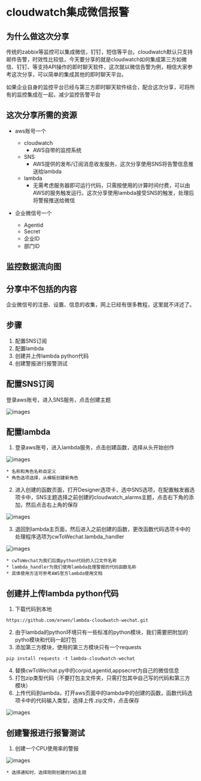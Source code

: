 # cloudwatch集成微信报警
## 为什么做这次分享
传统的zabbix等监控可以集成微信，钉钉，短信等平台。cloudwatch默认只支持邮件告警，时效性比较低，今天要分享的就是cloudwatch如何集成第三方如微信、钉钉、等支持API操作的即时聊天软件，这次就以微信告警为例，相信大家参考这次分享，可以简单的集成其他的即时聊天平台。

如果企业自身的监控平台已经与第三方即时聊天软件结合，配合这次分享，可将所有的监控集成在一起，减少监控告警平台

## 这次分享所需的资源
* aws账号一个
    * cloudwatch
        * AWS自带的监控系统
    * SNS
        * AWS提供的发布/订阅消息收发服务，这次分享使用SNS将告警信息推送给lambda
    * lambda
        * 无需考虑服务器即可运行代码，只需按使用的计算时间付费，可以由AWS的服务触发运行。这次分享使用lambda接受SNS的触发，处理后将警报推送给微信


* 企业微信号一个
    * Agentid
    * Secret
    * 企业ID
    * 部门ID

## 监控数据流向图

## 分享中不包括的内容
企业微信号的注册、设置、信息的收集，网上已经有很多教程，这里就不详述了。

## 步骤
1. 配置SNS订阅
2. 配置lambda
3. 创建并上传lambda python代码
4. 创建警报进行报警测试

## 配置SNS订阅
登录aws账号，进入SNS服务，点击创建主题

![images](lambda-cloudwatch-wechat/image/SNS-topic.png)

## 配置lambda
1. 登录aws账号，进入lambda服务，点击创建函数，选择从头开始创作

![images](https://github.com/erwen/lambda-cloudwatch-wechat/blob/master/image/SNS-topic.png)
    
    * 名称和角色名称自定义
    * 角色选项选择，从模板创建新角色
    
2. 进入创建的函数页面，打开Designer选项卡，选中SNS选项，在配置触发器选项卡中，SNS主题选择之前创建的cloudwatch_alarms主题，点击右下角的添加，然后点击右上角的保存

![images](lambda-cloudwatch-wechat/image/lambdas-init.png)

3. 退回到lambda主页面，然后进入之前创建的函数，更改函数代码选项卡中的处理程序选项为cwToWechat.lambda_handler

![images](lambda-cloudwatch-wechat/image/lambda-function.png)

    * cwToWechat为我们后面python代码的入口文件名称
    * lambda_handler为我们使用lambda处理警报的代码函数名称
    * 具体使用方法可参考AWS官方lambda使用文档

## 创建并上传lambda python代码
1. 下载代码到本地
```shell
https://github.com/erwen/lambda-cloudwatch-wechat.git
```
2. 由于lambda的python环境只有一些标准的python模块，我们需要把附加的pytho模块和代码一起打包
3. 添加第三方模块，使用的第三方模块只有一个requests
```
pip install requests -t lambda-cloudwatch-wechat
```
4. 替换cwToWechat.py中的corpid,agentid,appsecret为自己的微信信息
5. 打包zip类型代码（不要打包主文件夹，只需打包其中自己写的代码和第三方模块）
6. 上传代码到lambda，打开aws页面中的lambda中的创建的函数，函数代码选项卡中的代码输入类型，选择上传.zip文件，点击保存

![images](lambda-cloudwatch-wechat/image/lambda-code-upload.png)

## 创建警报进行报警测试
1. 创建一个CPU使用率的警报

![images](lambda-cloudwatch-wechat/image/create-alarms.png)
    
    * 选择通知时，选择刚刚创建的SNS主题
